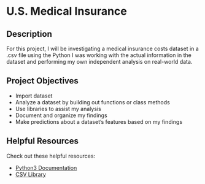 # U.S. Medical Insurance

## Description 
For this project, I will be investigating a medical insurance costs dataset in a .csv file using the Python
I was working with the actual information in the dataset and performing my own independent analysis on real-world data. 

## Project Objectives 

+ Import dataset 
+ Analyze a dataset by building out functions or class methods
+ Use libraries to assist my analysis
+ Document and organize my findings
+ Make predictions about a dataset’s features based on my findings

## Helpful Resources

Check out these helpful resources:

+ [Python3 Documentation](https://docs.python.org/3/)
+ [CSV Library](https://docs.python.org/3/library/csv.html)
